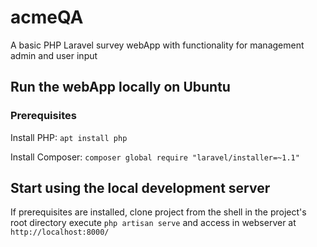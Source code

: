 # acmeQA
A basic PHP Laravel survey webApp with functionality for management admin and user input

## Run the webApp locally on Ubuntu

### Prerequisites

Install PHP:
`apt install php`

Install Composer:
`composer global require "laravel/installer=~1.1"`


## Start using the local development server

If prerequisites are installed, clone project from the shell in the project's root directory execute `php artisan serve` and access in webserver at `http://localhost:8000/` 
